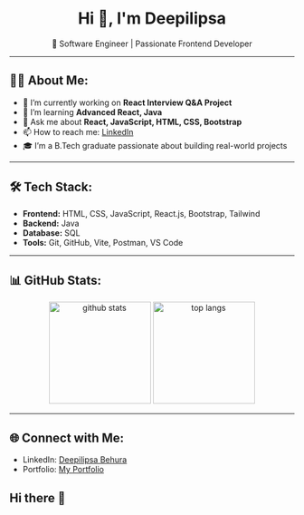 <h1 align="center">Hi 👋, I'm Deepilipsa</h1>

<p align="center">
  🚀 Software Engineer  | Passionate Frontend Developer
</p>

---

## 👩‍💻 About Me:
- 🔭 I’m currently working on **React Interview Q&A Project**
- 🌱 I’m learning **Advanced React, Java**
- 💬 Ask me about **React, JavaScript, HTML, CSS, Bootstrap**
- 📫 How to reach me: [LinkedIn](https://www.linkedin.com/in/deepilipsa-behura-31673a282/)
- 🎓 I’m a B.Tech graduate passionate about building real-world projects

---

## 🛠 Tech Stack:
- **Frontend:** HTML, CSS, JavaScript, React.js, Bootstrap, Tailwind  
- **Backend:** Java
- **Database:** SQL 
- **Tools:** Git, GitHub, Vite, Postman, VS Code  

---

## 📊 GitHub Stats:
<p align="center">
  <img src="https://github-readme-stats.vercel.app/api?username=lipsha1234&show_icons=true&theme=radical" alt="github stats" height="180"/>
  <img src="https://github-readme-stats.vercel.app/api/top-langs/?username=lipsha1234&layout=compact&theme=radical" alt="top langs" height="180"/>
</p>

---

## 🌐 Connect with Me:
- LinkedIn: [Deepilipsa Behura](https://www.linkedin.com/in/deepilipsa-behura-31673a282/)  
- Portfolio: [My Portfolio](https://deepilipsa.netlify.app/)  
## Hi there 👋

<!--
**lipsha1234/lipsha1234** is a ✨ _special_ ✨ repository because its `README.md` (this file) appears on your GitHub profile.

Here are some ideas to get you started:

- 🔭 I’m currently working on ...
- 🌱 I’m currently learning ...
- 👯 I’m looking to collaborate on ...
- 🤔 I’m looking for help with ...
- 💬 Ask me about ...
- 📫 How to reach me: ...
- 😄 Pronouns: ...
- ⚡ Fun fact: ...
-->
